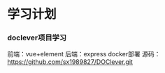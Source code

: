 # 学习计划

### doclever项目学习
前端：vue+element
后端：express
docker部署
源码：https://github.com/sx1989827/DOClever.git